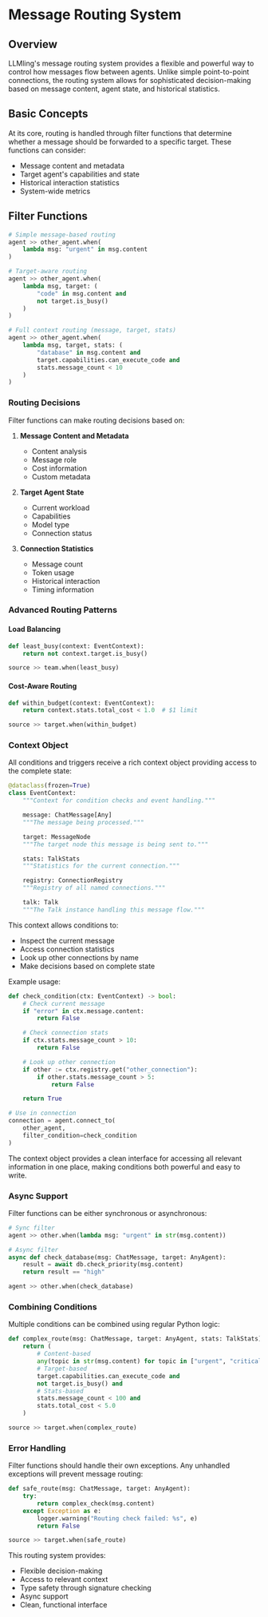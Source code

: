 # Message Routing System

## Overview

LLMling's message routing system provides a flexible and powerful way to control how messages flow between agents. Unlike simple point-to-point connections, the routing system allows for sophisticated decision-making based on message content, agent state, and historical statistics.


## Basic Concepts

At its core, routing is handled through filter functions that determine whether a message should be forwarded to a specific target. These functions can consider:

- Message content and metadata
- Target agent's capabilities and state
- Historical interaction statistics
- System-wide metrics

## Filter Functions

```python
# Simple message-based routing
agent >> other_agent.when(
    lambda msg: "urgent" in msg.content
)

# Target-aware routing
agent >> other_agent.when(
    lambda msg, target: (
        "code" in msg.content and
        not target.is_busy()
    )
)

# Full context routing (message, target, stats)
agent >> other_agent.when(
    lambda msg, target, stats: (
        "database" in msg.content and
        target.capabilities.can_execute_code and
        stats.message_count < 10
    )
)
```

### Routing Decisions

Filter functions can make routing decisions based on:

1. **Message Content and Metadata**
   - Content analysis
   - Message role
   - Cost information
   - Custom metadata

2. **Target Agent State**
   - Current workload
   - Capabilities
   - Model type
   - Connection status

3. **Connection Statistics**
   - Message count
   - Token usage
   - Historical interaction
   - Timing information

### Advanced Routing Patterns

#### Load Balancing
```python
def least_busy(context: EventContext):
    return not context.target.is_busy()

source >> team.when(least_busy)
```


#### Cost-Aware Routing
```python
def within_budget(context: EventContext):
    return context.stats.total_cost < 1.0  # $1 limit

source >> target.when(within_budget)
```

### Context Object

All conditions and triggers receive a rich context object providing access to the complete state:

```python
@dataclass(frozen=True)
class EventContext:
    """Context for condition checks and event handling."""

    message: ChatMessage[Any]
    """The message being processed."""

    target: MessageNode
    """The target node this message is being sent to."""

    stats: TalkStats
    """Statistics for the current connection."""

    registry: ConnectionRegistry
    """Registry of all named connections."""

    talk: Talk
    """The Talk instance handling this message flow."""
```

This context allows conditions to:

- Inspect the current message
- Access connection statistics
- Look up other connections by name
- Make decisions based on complete state

Example usage:
```python
def check_condition(ctx: EventContext) -> bool:
    # Check current message
    if "error" in ctx.message.content:
        return False

    # Check connection stats
    if ctx.stats.message_count > 10:
        return False

    # Look up other connection
    if other := ctx.registry.get("other_connection"):
        if other.stats.message_count > 5:
            return False

    return True

# Use in connection
connection = agent.connect_to(
    other_agent,
    filter_condition=check_condition
)
```

The context object provides a clean interface for accessing all relevant information in one place, making conditions both powerful and easy to write.

### Async Support

Filter functions can be either synchronous or asynchronous:

```python
# Sync filter
agent >> other.when(lambda msg: "urgent" in str(msg.content))

# Async filter
async def check_database(msg: ChatMessage, target: AnyAgent):
    result = await db.check_priority(msg.content)
    return result == "high"

agent >> other.when(check_database)
```

### Combining Conditions

Multiple conditions can be combined using regular Python logic:

```python
def complex_route(msg: ChatMessage, target: AnyAgent, stats: TalkStats):
    return (
        # Content-based
        any(topic in str(msg.content) for topic in ["urgent", "critical"]) and
        # Target-based
        target.capabilities.can_execute_code and
        not target.is_busy() and
        # Stats-based
        stats.message_count < 100 and
        stats.total_cost < 5.0
    )

source >> target.when(complex_route)
```

### Error Handling

Filter functions should handle their own exceptions. Any unhandled exceptions will prevent message routing:

```python
def safe_route(msg: ChatMessage, target: AnyAgent):
    try:
        return complex_check(msg.content)
    except Exception as e:
        logger.warning("Routing check failed: %s", e)
        return False

source >> target.when(safe_route)
```

This routing system provides:

- Flexible decision-making
- Access to relevant context
- Type safety through signature checking
- Async support
- Clean, functional interface
